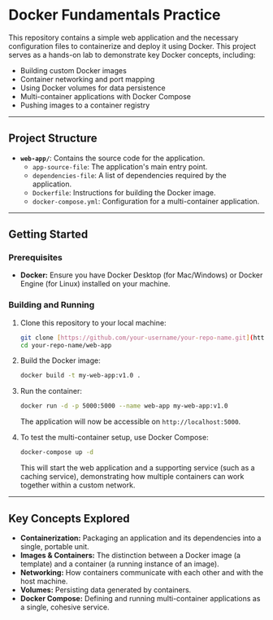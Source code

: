 # Docker Fundamentals Practice

This repository contains a simple web application and the necessary configuration files to containerize and deploy it using Docker. This project serves as a hands-on lab to demonstrate key Docker concepts, including:

* Building custom Docker images
* Container networking and port mapping
* Using Docker volumes for data persistence
* Multi-container applications with Docker Compose
* Pushing images to a container registry

---

## Project Structure

* **`web-app/`**: Contains the source code for the application.
    * `app-source-file`: The application's main entry point.
    * `dependencies-file`: A list of dependencies required by the application.
    * `Dockerfile`: Instructions for building the Docker image.
    * `docker-compose.yml`: Configuration for a multi-container application.

---

## Getting Started

### Prerequisites

* **Docker:** Ensure you have Docker Desktop (for Mac/Windows) or Docker Engine (for Linux) installed on your machine.

### Building and Running

1.  Clone this repository to your local machine:
    ```bash
    git clone [https://github.com/your-username/your-repo-name.git](https://github.com/your-username/your-repo-name.git)
    cd your-repo-name/web-app
    ```

2.  Build the Docker image:
    ```bash
    docker build -t my-web-app:v1.0 .
    ```

3.  Run the container:
    ```bash
    docker run -d -p 5000:5000 --name web-app my-web-app:v1.0
    ```
    The application will now be accessible on `http://localhost:5000`.

4.  To test the multi-container setup, use Docker Compose:
    ```bash
    docker-compose up -d
    ```
    This will start the web application and a supporting service (such as a caching service), demonstrating how multiple containers can work together within a custom network.

---

## Key Concepts Explored

* **Containerization:** Packaging an application and its dependencies into a single, portable unit.
* **Images & Containers:** The distinction between a Docker image (a template) and a container (a running instance of an image).
* **Networking:** How containers communicate with each other and with the host machine.
* **Volumes:** Persisting data generated by containers.
* **Docker Compose:** Defining and running multi-container applications as a single, cohesive service.

